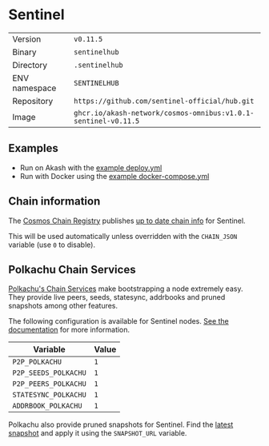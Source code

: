 # Sentinel

| | |
|---|---|
|Version|`v0.11.5`|
|Binary|`sentinelhub`|
|Directory|`.sentinelhub`|
|ENV namespace|`SENTINELHUB`|
|Repository|`https://github.com/sentinel-official/hub.git`|
|Image|`ghcr.io/akash-network/cosmos-omnibus:v1.0.1-sentinel-v0.11.5`|

## Examples

- Run on Akash with the [example deploy.yml](./deploy.yml)
- Run with Docker using the [example docker-compose.yml](./docker-compose.yml)

## Chain information

The [Cosmos Chain Registry](https://github.com/cosmos/chain-registry) publishes [up to date chain info](https://raw.githubusercontent.com/cosmos/chain-registry/master/sentinel/chain.json) for Sentinel.

This will be used automatically unless overridden with the `CHAIN_JSON` variable (use `0` to disable).

## Polkachu Chain Services

[Polkachu's Chain Services](https://www.polkachu.com/) make bootstrapping a node extremely easy. They provide live peers, seeds, statesync, addrbooks and pruned snapshots among other features.

The following configuration is available for Sentinel nodes. [See the documentation](../README.md#polkachu-services) for more information.

|Variable|Value|
|---|---|
|`P2P_POLKACHU`|`1`|
|`P2P_SEEDS_POLKACHU`|`1`|
|`P2P_PEERS_POLKACHU`|`1`|
|`STATESYNC_POLKACHU`|`1`|
|`ADDRBOOK_POLKACHU`|`1`|

Polkachu also provide pruned snapshots for Sentinel. Find the [latest snapshot](https://polkachu.com/tendermint_snapshots/akash) and apply it using the `SNAPSHOT_URL` variable.
